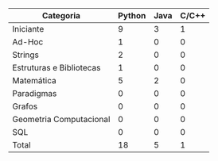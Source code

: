 
| Categoria | Python | Java | C/C++ |
| -- | -- | -- | -- |
| Iniciante | 9 | 3 | 1 |
| Ad-Hoc | 1 | 0 | 0 |
| Strings | 2 | 0 | 0 |
| Estruturas e Bibliotecas | 1 | 0 | 0 |
| Matemática | 5 | 2 | 0 |
| Paradigmas | 0 | 0 | 0 |
| Grafos | 0 | 0 | 0 |
| Geometria Computacional | 0 | 0 | 0 |
| SQL | 0 | 0 | 0 |
| Total | 18 | 5 | 1 |
